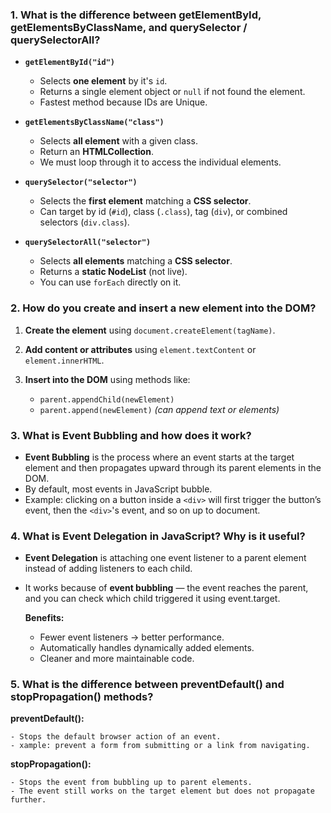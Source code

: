 ### 1. What is the difference between getElementById, getElementsByClassName, and querySelector / querySelectorAll?

- **`getElementById("id")`**

  - Selects **one element** by it's `id`.
  - Returns a single element object or `null` if not found the element.
  - Fastest method because IDs are Unique.

- **`getElementsByClassName("class")`**

  - Selects **all element** with a given class.
  - Return an **HTMLCollection**.
  - We must loop through it to access the individual elements.

- **`querySelector("selector")`**

  - Selects the **first element** matching a **CSS selector**.
  - Can target by id (`#id`), class (`.class`), tag (`div`), or combined selectors (`div.class`).

- **`querySelectorAll("selector")`**
  - Selects **all elements** matching a **CSS selector**.
  - Returns a **static NodeList** (not live).
  - You can use `forEach` directly on it.

### 2. How do you create and insert a new element into the DOM?

1. **Create the element** using `document.createElement(tagName)`.
2. **Add content or attributes** using `element.textContent` or `element.innerHTML`.
3. **Insert into the DOM** using methods like:

   - `parent.appendChild(newElement)`
   - `parent.append(newElement)` _(can append text or elements)_

### 3. What is Event Bubbling and how does it work?

- **Event Bubbling** is the process where an event starts at the target element and then propagates upward through its parent elements in the DOM.
- By default, most events in JavaScript bubble.
- Example: clicking on a button inside a `<div>` will first trigger the button’s event, then the `<div>`'s event, and so on up to document.

### 4. What is Event Delegation in JavaScript? Why is it useful?

- **Event Delegation** is attaching one event listener to a parent element instead of adding listeners to each child.
- It works because of **event bubbling** — the event reaches the parent, and you can check which child triggered it using event.target.

  **Benefits:**

  - Fewer event listeners → better performance.
  - Automatically handles dynamically added elements.
  - Cleaner and more maintainable code.

### 5. What is the difference between preventDefault() and stopPropagation() methods?

**preventDefault():**

    - Stops the default browser action of an event.
    - xample: prevent a form from submitting or a link from navigating.

**stopPropagation():**

    - Stops the event from bubbling up to parent elements.
    - The event still works on the target element but does not propagate further.
